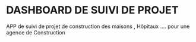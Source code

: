 # DASHBOARD DE SUIVI DE PROJET
APP de suivi de projet de construction des maisons , Hôpitaux ....
pour une agence de Construction
